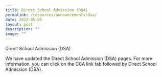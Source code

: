 ```yaml
---
title: Direct School Admission (DSA)
permalink: /resources/announcements/dsa/
date: 2022-05-05
layout: post
description: ""
image: ""
---
```

Direct School Admission (DSA)

We have updated the Direct School Admission (DSA) pages. For more information, you can click on the CCA link tab followed by Direct School Admission (DSA).